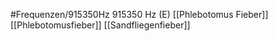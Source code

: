 #Frequenzen/915350Hz
915350 Hz (E)
[[Phlebotomus Fieber]]
[[Phlebotomusfieber]]
[[Sandfliegenfieber]]